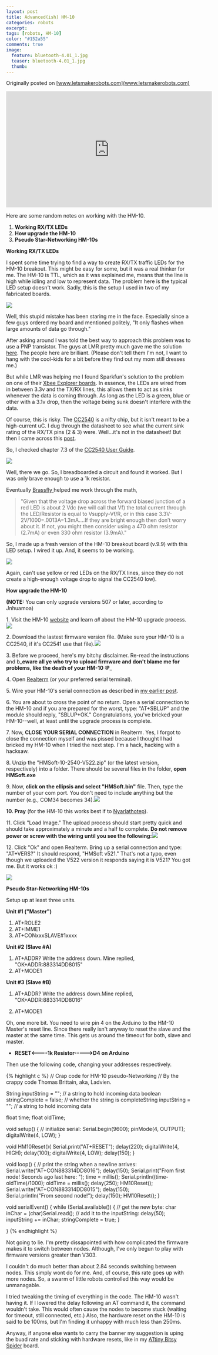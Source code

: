 ```yaml
---
layout: post
title: Advanced(ish) HM-10
categories: robots
excerpt:
tags: [robots, HM-10]
color: "#152a55"
comments: true
image:
  feature: bluetooth-4.01_1.jpg
  teaser: bluetooth-4.01_1.jpg
  thumb:
---
```


Originally posted on [www.letsmakerobots.com](www.letsmakerobots.com)

<div class="flex-video">
<iframe width="560" height="315" src="https://www.youtube.com/embed/zSp-vwzY-Pg" frameborder="0" allowfullscreen></iframe>
</div>

Here are some random notes on working with the HM-10.

1.  **Working RX/TX LEDs**
2.  **How upgrade the HM-10**
3.  **Pseudo Star-Networking HM-10s**

**Working RX/TX LEDs**

I spent some time trying to find a way to create RX/TX traffic LEDs for the HM-10 breakout.  This might be easy for some, but it was a real thinker for me.  The HM-10 is TTL, which as it was explained me, means that the line is high while idling and low to represent data.  The problem here is the typical LED setup doesn't work.  Sadly, this is the setup I used in two of my fabricated boards.

![](../../images/HM-10_TX-RX_LED_01.jpg)

Well, this stupid mistake has been staring me in the face.  Especially since a few guys ordered my board and mentioned politely, "It only flashes when large amounts of data go through."  

After asking around I was told the best way to approach this problem was to use a PNP transistor.  The guys at LMR pretty much gave me the solution [here](http://letsmakerobots.com/node/40061).  The people here are brilliant.  (Please don't tell them I'm not, I want to hang with the cool-kids for a bit before they find out my mom still dresses me.)

But while LMR was helping me I found Sparkfun's solution to the problem on one of their [Xbee Explorer boards](https://www.sparkfun.com/datasheets/Wireless/Zigbee/XBee-Serial-Explorer-v12.pdf).  In essence, the LEDs are wired from in between 3.3v and the TX/RX lines, this allows them to act as sinks whenever the data is coming through.  As long as the LED is a green, blue or other with a 3.1v drop, then the voltage being sunk doesn't interfere with the data.  

Of course, this is risky.  The [CC2540](http://www.ti.com/lit/ds/symlink/cc2540.pdf) is a nifty chip, but it isn't meant to be a high-current uC.  I dug through the datasheet to see what the current sink rating of the RX/TX pins (2 & 3) were.  Well...it's not in the datasheet!  But then I came across this [post](http://e2e.ti.com/support/low_power_rf/f/538/t/165364.aspx).

So, I checked chapter 7.3 of the [CC2540 User Guide](http://www.ti.com/lit/ug/swru191e/swru191e.pdf).

![](../../images/HM-10_TX-RX_LED_02.jpg)

Well, there we go.  So, I breadboarded a circuit and found it worked.  But I was only brave enough to use a 1k resistor.  

Eventually [Brassfly ](http://letsmakerobots.com/user/21289)helped me work through the math,

>"Given that the voltage drop across the forward biased junction of a red LED is about 2 Vdc (we will call that Vf) the total current through the LED/Resistor is equal to Vsupply-Vf/R, or in this case 3.3V-2V/1000=.0013A=1.3mA....If they are bright enough then don’t worry about it. If not, you might then consider using a 470 ohm resistor (2.7mA) or even 330 ohm resistor (3.9mA)."

So, I made up a fresh version of the HM-10 breakout board (v.9.9) with this LED setup.  I wired it up.  And, it seems to be working.

![](../../images/IMG_0356.jpg)

Again, can't use yellow or red LEDs on the RX/TX lines, since they do not create a high-enough voltage drop to signal the CC2540 low).

**How upgrade the HM-10**

**(NOTE:** You can only upgrade versions 507 or later, according to Jnhuamoa)

1\. Visit the HM-10 [website](http://www.jnhuamao.cn/index_en.asp?ID=1) and learn _all_ about the HM-10 upgrade process.![](../../images/HM-10_Upgrading_1_2.jpg)

2\. Download the lastest firmware version file.  (Make sure your HM-10 is a CC2540, if it's CC2541 use that file).![](../../images/HM-10_Upgrading_2.jpg)

3\. Before we proceed, here's my bitchy disclaimer. Re-read the instructions and b_**eware all ye who try to upload firmware and don't blame me for problems, like the death of your HM-10 :P**_

4\. Open [Realterm](http://realterm.sourceforge.net/) (or your preferred serial terminal).

 5\. Wire your HM-10's serial connection as described in [my earlier post](http://letsmakerobots.com/node/38009).

 6\. You are about to cross the point of no return.  Open a serial connection to the HM-10 and if you are prepared for the worst, type: "AT+SBLUP" and the module should reply, "SBLUP+OK."  Congratulations, you've bricked your HM-10--well, at least until the upgrade process is complete.

7\. Now, **CLOSE YOUR SERIAL CONNECTION** in Realterm. Yes, I forgot to close the connection myself and was pissed because I thought I had bricked my HM-10 when I tried the next step.  I'm a hack, hacking with a hacksaw.

8\. Unzip the "HMSoft-10-2540-V522.zip" (or the latest version, respectively) into a folder.  There should be several files in the folder, **open HMSoft.exe**

9\. Now, **click on the ellipsis and select "HMSoft.bin"** file.  Then, type the number of your com port.  You don't need to include anything but the number (e.g., COM34 becomes 34).![](../../images/HM-10_Upgrading.jpg)  




**10\. Pray** (for the HM-10 this works best if to [Nyarlathotep](http://en.wikipedia.org/wiki/Nyarlathotep)).

11\. Click "Load Image."  The upload process should start pretty quick and should take approximately a minute and a half to complete.  **Do not remove power or screw with the wiring until you see the following:**![](../../images/HM-10_Upgrading_Done.jpg)

12\. Click "Ok" and open Realterm.  Bring up a serial connection and type: "AT+VERS?"  It should respond, "HMSoft v521."  That's not a typo, even though we uploaded the V522 version it responds saying it is V521?  You got me.  But it works ok :)

![](../../images/HM-10_Upgrading_Check_Vers.jpg)

**Pseudo Star-Networking HM-10s**

Setup up at least three units.

**Unit #1 ("Master")**

1.  AT+ROLE2
2.  AT+IMME1
3.  AT+CONxxxSLAVE#1xxxx

**Unit #2 (Slave #A)**

1.  AT+ADDR? Write the address down. Mine replied, "OK+ADDR:883314DD8015"
2.  AT+MODE1

**Unit #3 (Slave #B)**

1.  AT+ADDR? Write the address down.Mine replied, "OK+ADDR:883314DD8016"

2.  AT+MODE1

Oh, one more bit.  You need to wire pin 4 on the Arduino to the HM-10 Master's reset line.  Since there really isn't anyway to reset the slave and the master at the same time.  This gets us around the timeout for both, slave and master.

*   **RESET<----1k Resistor----->D4 on Arduino**

Then use the following code, changing your addresses respectively.

{% highlight c %}
// Crap code for HM-10 pseudo-Networking
// By the crappy code Thomas Brittain, aka, Ladvien.

String inputString = "";         // a string to hold incoming data
boolean stringComplete = false;  // whether the string is completeString inputString = "";         // a string to hold incoming data

float time;
float oldTime;

void setup() {
// initialize serial:
Serial.begin(9600);
pinMode(4, OUTPUT);
digitalWrite(4, LOW);
}

void HM10Reset(){
  Serial.print("AT+RESET");
  delay(220);
  digitalWrite(4, HIGH);
  delay(100);
  digitalWrite(4, LOW);
  delay(150);
}

void loop() {
  // print the string when a newline arrives:
  Serial.write("AT+CON883314DD8016");
  delay(150);
  Serial.print("From first node!  Seconds ago last here: ");
  time = millis();
  Serial.println((time-oldTime)/1000);
  oldTime = millis();
  delay(250);
  HM10Reset();
  Serial.write("AT+CON883314DD8015");
  delay(150);  
  Serial.println("From second node!");
  delay(150);
  HM10Reset();
}

void serialEvent() {
  while (Serial.available()) {
  // get the new byte:
  char inChar = (char)Serial.read();
  // add it to the inputString:
  delay(50);
  inputString += inChar;
  stringComplete = true;
}

}
{% endhighlight %}

Not going to lie. I'm pretty dissapointed with how complicated the firmware makes it to switch between nodes.  Although, I've only begun to play with firmware versions greater than V303.

I couldn't do much better than about 2.84 seconds switching between nodes.  This simply wont do for me.  And, of course, this rate goes up with more nodes.  So, a swarm of little robots controlled this way would be unmanagable.

I tried tweaking the timing of everything in the code.  The HM-10 wasn't having it.  If I lowered the delay following an AT command it, the command wouldn't take.  This would often cause the nodes to become stuck (waiting for timeout, still connected, etc.)  Also, the hardware reset on the HM-10 is said to be 100ms, but I'm finding it unhappy with much less than 250ms.

Anyway, if anyone else wants to carry the banner my suggestion is uping the buad rate and sticking with hardware resets, like in my [ATtiny Bitsy Spider](http://letsmakerobots.com/node/39795) board.
